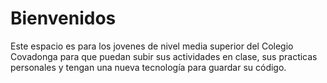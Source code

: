 # Bienvenidos

Este espacio es para los jovenes de nivel media superior del Colegio Covadonga para que puedan subir sus actividades en clase, sus practicas personales y tengan una nueva tecnología para guardar su código.
